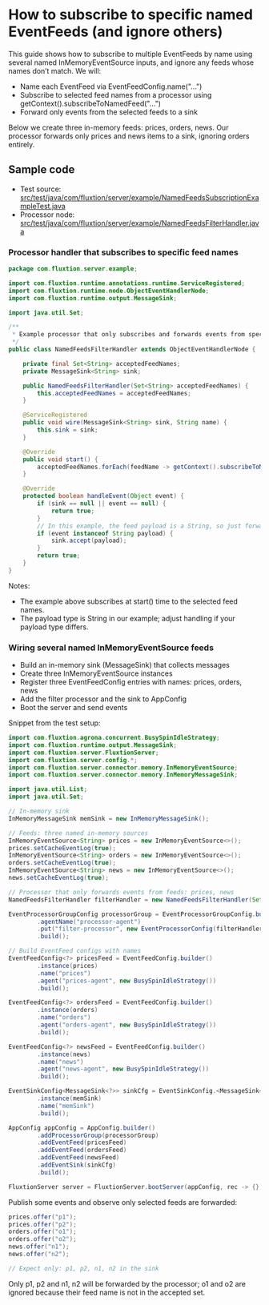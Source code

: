 # How to subscribe to specific named EventFeeds (and ignore others)

This guide shows how to subscribe to multiple EventFeeds by name using several named InMemoryEventSource inputs, and
ignore any feeds whose names don’t match. We will:

- Name each EventFeed via EventFeedConfig.name("...")
- Subscribe to selected feed names from a processor using getContext().subscribeToNamedFeed("...")
- Forward only events from the selected feeds to a sink

Below we create three in-memory feeds: prices, orders, news. Our processor forwards only prices and news items to a
sink, ignoring orders entirely.

## Sample code

- Test
  source: [src/test/java/com/fluxtion/server/example/NamedFeedsSubscriptionExampleTest.java](../../src/test/java/com/fluxtion/server/example/NamedFeedsSubscriptionExampleTest.java)
- Processor
  node: [src/test/java/com/fluxtion/server/example/NamedFeedsFilterHandler.java](../../src/test/java/com/fluxtion/server/example/NamedFeedsFilterHandler.java)

### Processor handler that subscribes to specific feed names

```java
package com.fluxtion.server.example;

import com.fluxtion.runtime.annotations.runtime.ServiceRegistered;
import com.fluxtion.runtime.node.ObjectEventHandlerNode;
import com.fluxtion.runtime.output.MessageSink;

import java.util.Set;

/**
 * Example processor that only subscribes and forwards events from specific named EventFeeds.
 */
public class NamedFeedsFilterHandler extends ObjectEventHandlerNode {

    private final Set<String> acceptedFeedNames;
    private MessageSink<String> sink;

    public NamedFeedsFilterHandler(Set<String> acceptedFeedNames) {
        this.acceptedFeedNames = acceptedFeedNames;
    }

    @ServiceRegistered
    public void wire(MessageSink<String> sink, String name) {
        this.sink = sink;
    }

    @Override
    public void start() {
        acceptedFeedNames.forEach(feedName -> getContext().subscribeToNamedFeed(feedName));
    }

    @Override
    protected boolean handleEvent(Object event) {
        if (sink == null || event == null) {
            return true;
        }
        // In this example, the feed payload is a String, so just forward it
        if (event instanceof String payload) {
            sink.accept(payload);
        }
        return true;
    }
}
```

Notes:

- The example above subscribes at start() time to the selected feed names.
- The payload type is String in our example; adjust handling if your payload type differs.

### Wiring several named InMemoryEventSource feeds

- Build an in-memory sink (MessageSink<String>) that collects messages
- Create three InMemoryEventSource<String> instances
- Register three EventFeedConfig entries with names: prices, orders, news
- Add the filter processor and the sink to AppConfig
- Boot the server and send events

Snippet from the test setup:

```java
import com.fluxtion.agrona.concurrent.BusySpinIdleStrategy;
import com.fluxtion.runtime.output.MessageSink;
import com.fluxtion.server.FluxtionServer;
import com.fluxtion.server.config.*;
import com.fluxtion.server.connector.memory.InMemoryEventSource;
import com.fluxtion.server.connector.memory.InMemoryMessageSink;

import java.util.List;
import java.util.Set;

// In-memory sink
InMemoryMessageSink memSink = new InMemoryMessageSink();

// Feeds: three named in-memory sources
InMemoryEventSource<String> prices = new InMemoryEventSource<>();
prices.setCacheEventLog(true);
InMemoryEventSource<String> orders = new InMemoryEventSource<>();
orders.setCacheEventLog(true);
InMemoryEventSource<String> news = new InMemoryEventSource<>();
news.setCacheEventLog(true);

// Processor that only forwards events from feeds: prices, news
NamedFeedsFilterHandler filterHandler = new NamedFeedsFilterHandler(Set.of("prices", "news"));

EventProcessorGroupConfig processorGroup = EventProcessorGroupConfig.builder()
        .agentName("processor-agent")
        .put("filter-processor", new EventProcessorConfig(filterHandler))
        .build();

// Build EventFeed configs with names
EventFeedConfig<?> pricesFeed = EventFeedConfig.builder()
        .instance(prices)
        .name("prices")
        .agent("prices-agent", new BusySpinIdleStrategy())
        .build();

EventFeedConfig<?> ordersFeed = EventFeedConfig.builder()
        .instance(orders)
        .name("orders")
        .agent("orders-agent", new BusySpinIdleStrategy())
        .build();

EventFeedConfig<?> newsFeed = EventFeedConfig.builder()
        .instance(news)
        .name("news")
        .agent("news-agent", new BusySpinIdleStrategy())
        .build();

EventSinkConfig<MessageSink<?>> sinkCfg = EventSinkConfig.<MessageSink<?>>builder()
        .instance(memSink)
        .name("memSink")
        .build();

AppConfig appConfig = AppConfig.builder()
        .addProcessorGroup(processorGroup)
        .addEventFeed(pricesFeed)
        .addEventFeed(ordersFeed)
        .addEventFeed(newsFeed)
        .addEventSink(sinkCfg)
        .build();

FluxtionServer server = FluxtionServer.bootServer(appConfig, rec -> {});
```

Publish some events and observe only selected feeds are forwarded:

```java
prices.offer("p1");
prices.offer("p2");
orders.offer("o1");
orders.offer("o2");
news.offer("n1");
news.offer("n2");

// Expect only: p1, p2, n1, n2 in the sink
```

Only p1, p2 and n1, n2 will be forwarded by the processor; o1 and o2 are ignored because their feed name is not in the
accepted set.
